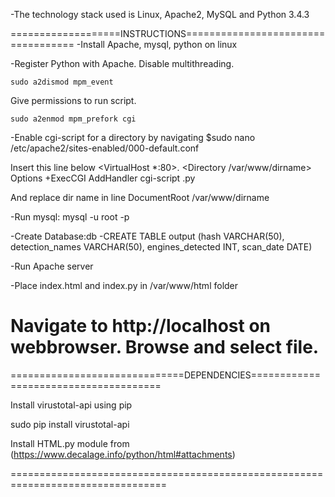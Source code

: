 -The technology stack used is Linux, Apache2, MySQL and Python 3.4.3


===================INSTRUCTIONS===================================
-Install Apache, mysql, python on linux

-Register Python with Apache.
Disable multithreading.

    sudo a2dismod mpm_event

Give permissions to run script.

    sudo a2enmod mpm_prefork cgi

-Enable cgi-script for a directory by navigating 
$sudo nano /etc/apache2/sites-enabled/000-default.conf

Insert this line below <VirtualHost *:80\>.
<Directory /var/www/dirname>
    Options +ExecCGI
    AddHandler cgi-script .py
</Directory>

And replace dir name in line 
DocumentRoot /var/www/dirname

-Run mysql: mysql -u root -p

-Create Database:db 
-CREATE TABLE output (hash VARCHAR(50), detection_names VARCHAR(50), engines_detected INT, scan_date DATE)


-Run Apache server

-Place index.html and index.py in /var/www/html folder

Navigate to http://localhost on webbrowser.
Browse and select file.
===============================================================================


==============================DEPENDENCIES======================================

Install virustotal-api using pip

sudo pip install virustotal-api

Install HTML.py module from (https://www.decalage.info/python/html#attachments)

=================================================================================


